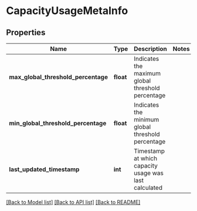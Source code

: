 # CapacityUsageMetaInfo

## Properties
Name | Type | Description | Notes
------------ | ------------- | ------------- | -------------
**max_global_threshold_percentage** | **float** | Indicates the maximum global threshold percentage  | 
**min_global_threshold_percentage** | **float** | Indicates the minimum global threshold percentage  | 
**last_updated_timestamp** | **int** | Timestamp at which capacity usage was last calculated | 

[[Back to Model list]](../README.md#documentation-for-models) [[Back to API list]](../README.md#documentation-for-api-endpoints) [[Back to README]](../README.md)

